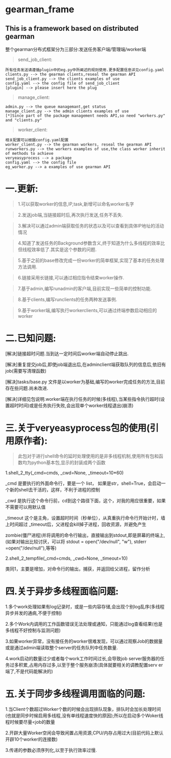 gearman_frame
=============
## This is a framework based on distributed gearman
整个gearman分布式框架分为三部分:发送任务客户端/管理端/worker端

> send_job_client:
    
    所有任务发送请遵循plugin中的eg.py中所阐述的规则使用.更多配置信息详见config.yaml
    clients.py --> the gearman clients,reseal the gearman API
    send_job_client.py --> the clients examples of use
    config.yaml --> the config file of send_job_client
    [plugin] --> please insert here the plug

> manage_client:

    admin.py --> the queue managemant,get status
    manage_client.py --> the admin clients examples of use
    [*]Since part of the package management needs API,so need "workers.py" and "clients.py" 

> worker_client:

    相关配置可以根据config.yaml配置
    worker_client.py --> the gearman workers, reseal the gearman API
    runworkers.py --> the workers examples of use,the class worker inherit of methods to achieve
    veryeasyprocess --> a package
    config.yaml --> the config file
    eg_worker.py --> a examples of use gearman API


# 一.更新:
> 1.可以获取worker的信息,IP,task,新增可以命名worker名字

> 2.发送job端,当链接超时后,再次执行发送,任务不丢失.

> 3.解决可以通过admin端获取任务的状态以及可以查看到具体IP地址的活动情况

> 4.知道了发送任务的Background参数含义,终于知道为什么多线程的效率比但线程效率低了.其实是这个参数的问题.

> 5.基于之前的base修改完成一份worker的简单框架,实现了基本的任务处理方法调用.

> 6.链接采用长链接,可以通过相应指令结束worker操作.

> 7.基于admin,编写runadmin的客户端,目前实现一些简单的控制功能.

> 8.基于clients,编写runclients的任务两种发送事例.

> 9.基于worker端,编写执行workerclients,可以通过终端参数启动相应的worker

# 二.已知问题:
  [解决]链接超时问题.当到达一定时间后worker端自动停止跳出.

  [解决]重复提交job后,即使job端退出后,在adminclient端获取队列的信息后,依旧有job(需要写清理函数)

  [解决]tasks/base.py 文件是以worker为基础,编写的worker完成任务的方法,目前存在些问题.尚未改进.

  [解决]详细见包说明.worker端在执行任务的时候(多线程),当某些指令执行超时(设置超时时间)或是任务执行失败,会出现单个worker线程退出(崩溃)


# 三.关于veryeasyprocess包的使用(引用原作者):

> 此包对于进行shell命令的延时处理使用的是非多线程机制,使用所有包和函数均为python基本包,显示的封装成两个函数

1.shell_2_tty(_cmd=cmds, _cwd=None, _timeout=10*60)

_cmd 是要执行的外面命令行，要是一个 list， 如果是str，shell=True，会启动一个新的shell去干活的，这样，不利于进程的控制

_cwd 是执行这个命令行前，cd到这个路径下面，这个，对我的用应很重要，如果不需要可以用默认值

_timeout 这个是主角，设置超时时间（秒单位），从真重执行命令行开始计时，墙上时间超过 _timeout后，父进程会kill掉子进程，回收资源，并避免产生

zombie(僵尸进程)并将调用的命令行输出，直接输出到stdout,即是屏幕的终端上,(如果对输出比较讨厌，可以将 stdout = open("/dev/null", "w"), stderr
=open("/dev/null"),等等)

2.shell_2_tempfile(_cmd=cmds, _cwd=None, _timeout=10)

类同1，主要是增加，对命令行的输出，捕获，并返回给父进程，留作分析


# 四.关于异步多线程面临问题:

1.多个work处理如果有log记录时，或是一些内容存储,会出现个别log乱序(多线程异步并发的通病,不便于控制)

2.多个Work内调用的工作函数错误无法处理或通知，只能通过log查看结果(也是多线程不好控制与监测问题)

3.如果worker异常，没有接任务的worker很难发现，可以通过观察Job的数据量或是通过admin端读取整个server的任务队列中任务数量.

4.work启动的数量过少或者每个work工作时间过长,会导致job server服务器的任务过多积累,占用内存过多,以至于整个服务崩溃(具体就要相关的调教配置serv
er端了,不是代码能解决的)

# 五.关于同步多线程调用面临的问题:
1.当Client个数超过Worker个数的时候会出现排队现象，排队时会加长处理时间(也就是同步时候启用多线程,没有单线程速度快的原因);所以在启动多个Woker线程时候要尽量<job的数量

2.开辟大量Worker空闲会导致闲置占用资源,CPU/内存占用过大(目前代码上默认开辟10个worker的连接数)

3.传递的参数必须序列化,以至于执行效率过慢.

